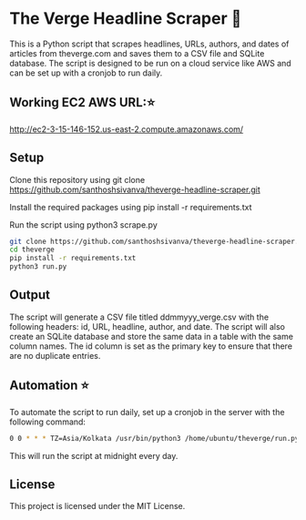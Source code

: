 # The Verge Headline Scraper 📰
This is a Python script that scrapes headlines, URLs, authors, and dates of articles from theverge.com and saves them to a CSV file and SQLite database.
The script is designed to be run on a cloud service like AWS and can be set up with a cronjob to run daily.

## Working EC2 AWS URL:⭐
http://ec2-3-15-146-152.us-east-2.compute.amazonaws.com/

## Setup
Clone this repository using git clone https://github.com/santhoshsivanva/theverge-headline-scraper.git

Install the required packages using pip install -r requirements.txt

Run the script using python3 scrape.py

```bash
git clone https://github.com/santhoshsivanva/theverge-headline-scraper.git
cd theverge
pip install -r requirements.txt
python3 run.py
```

## Output
The script will generate a CSV file titled ddmmyyy_verge.csv with the following headers: id, URL, headline, author, and date. The script will also create an SQLite database and store the same data in a table with the same column names. The id column is set as the primary key to ensure that there are no duplicate entries.

## Automation ⭐
To automate the script to run daily, set up a cronjob in the server with the following command:

```bash
0 0 * * * TZ=Asia/Kolkata /usr/bin/python3 /home/ubuntu/theverge/run.py
```

This will run the script at midnight every day.

## License
This project is licensed under the MIT License.
